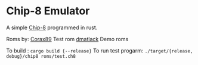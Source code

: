 Chip-8 Emulator
==============

A simple [Chip-8](https://www.wikiwand.com/en/CHIP-8) programmed in rust.

Roms by:
[Corax89](https://github.com/corax89/chip8-test-rom) Test rom
 [dmatlack](https://github.com/dmatlack/chip8.git) Demo roms

To build : `cargo build {--release}`
To run test progarm: `./target/{release, debug}/chip8 roms/test.ch8`
